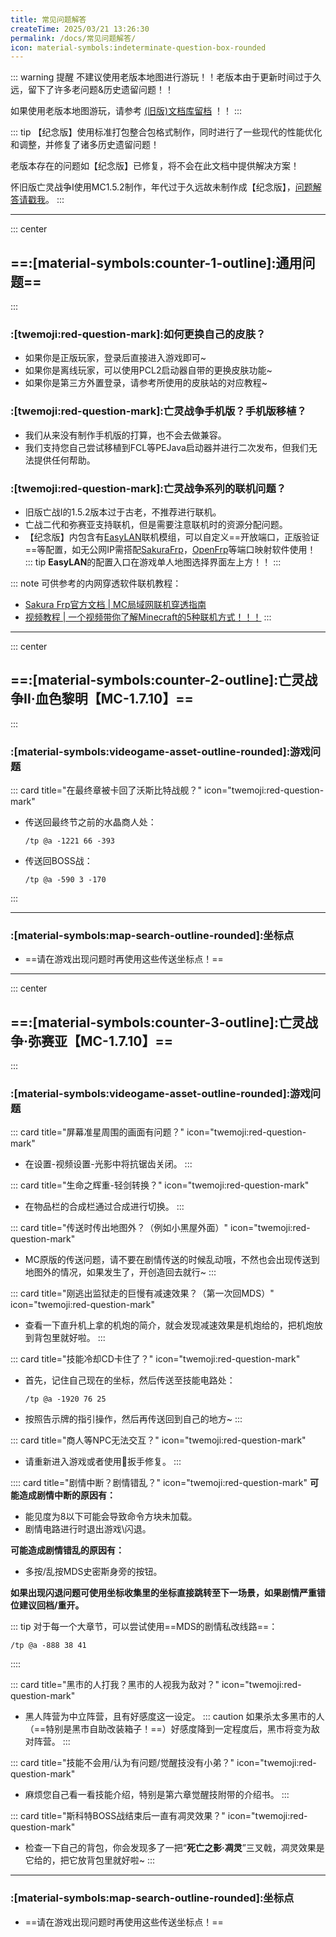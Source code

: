 ```yaml
---
title: 常见问题解答
createTime: 2025/03/21 13:26:30
permalink: /docs/常见问题解答/
icon: material-symbols:indeterminate-question-box-rounded
---
```

::: warning 提醒
不建议使用老版本地图进行游玩！！老版本由于更新时间过于久远，留下了许多老问题&历史遗留问题！！

如果使用老版本地图游玩，请参考 [(旧版)文档库留档](/docs/目录/) ！！
:::

::: tip 
【纪念版】使用标准打包整合包格式制作，同时进行了一些现代的性能优化和调整，并修复了诸多历史遗留问题！

老版本存在的问题如【纪念版】已修复，将不会在此文档中提供解决方案！

怀旧版亡灵战争Ⅰ使用MC1.5.2制作，年代过于久远故未制作成【纪念版】，[问题解答请戳我](/docs/(旧)常见问题解答/)。
:::

---
::: center
## ==:[material-symbols:counter-1-outline]:通用问题==
:::

### :[twemoji:red-question-mark]:如何更换自己的皮肤？
- 如果你是正版玩家，登录后直接进入游戏即可~
- 如果你是离线玩家，可以使用PCL2启动器自带的更换皮肤功能~
- 如果你是第三方外置登录，请参考所使用的皮肤站的对应教程~

### :[twemoji:red-question-mark]:亡灵战争手机版？手机版移植？
- 我们从来没有制作手机版的打算，也不会去做兼容。
- 我们支持您自己尝试移植到FCL等PEJava启动器并进行二次发布，但我们无法提供任何帮助。

### :[twemoji:red-question-mark]:亡灵战争系列的联机问题？
- 旧版亡战Ⅰ的1.5.2版本过于古老，不推荐进行联机。
- 亡战二代和弥赛亚支持联机，但是需要注意联机时的资源分配问题。
- 【纪念版】内包含有[EasyLAN](https://www.mcmod.cn/class/11373.html)联机模组，可以自定义==开放端口，正版验证==等配置，如无公网IP需搭配[SakuraFrp](https://www.natfrp.com/)，[OpenFrp](https://www.openfrp.net/)等端口映射软件使用！
::: tip 
**EasyLAN**的配置入口在游戏单人地图选择界面左上方！！
:::

::: note 可供参考的内网穿透软件联机教程：
- [Sakura Frp官方文档 | MC局域网联机穿透指南](https://doc.natfrp.com/app/mc.html)
- [视频教程 | 一个视频带你了解Minecraft的5种联机方式！！！](https://www.bilibili.com/video/BV14SXnYyEit)
:::

---
::: center
## ==:[material-symbols:counter-2-outline]:亡灵战争Ⅱ·血色黎明【MC-1.7.10】==
:::

### :[material-symbols:videogame-asset-outline-rounded]:游戏问题
::: card title="在最终章被卡回了沃斯比特战舰？" icon="twemoji:red-question-mark"
- 传送回最终节之前的水晶商人处：
  
  ```command
  /tp @a -1221 66 -393
  ```

- 传送回BOSS战：
  ```command
  /tp @a -590 3 -170
  ```
:::


---

### :[material-symbols:map-search-outline-rounded]:坐标点

<LinkCard icon="twemoji:astonished-face" title="《亡灵战争Ⅱ·血色黎明》地图常用坐标点" href="/docs/常用坐标收集/#亡灵战争ii·血色黎明">

- ==请在游戏出现问题时再使用这些传送坐标点！==

</LinkCard>

---
::: center
## ==:[material-symbols:counter-3-outline]:亡灵战争·弥赛亚【MC-1.7.10】==
:::


### :[material-symbols:videogame-asset-outline-rounded]:游戏问题
::: card title="屏幕准星周围的画面有问题？" icon="twemoji:red-question-mark"
- 在设置-视频设置-光影中将抗锯齿关闭。
:::

::: card title="生命之辉重-轻剑转换？" icon="twemoji:red-question-mark"
- 在物品栏的合成栏通过合成进行切换。
:::

::: card title="传送时传出地图外？（例如小黑屋外面）" icon="twemoji:red-question-mark"
- MC原版的传送问题，请不要在剧情传送的时候乱动哦，不然也会出现传送到地图外的情况，如果发生了，开创造回去就行~
:::

::: card title="刚逃出监狱走的巨慢有减速效果？（第一次回MDS）" icon="twemoji:red-question-mark"
- 查看一下直升机上拿的机炮的简介，就会发现减速效果是机炮给的，把机炮放到背包里就好啦。
:::

::: card title="技能冷却CD卡住了？" icon="twemoji:red-question-mark"
- 首先，记住自己现在的坐标，然后传送至技能电路处：
  
  ```command
  /tp @a -1920 76 25
  ```
- 按照告示牌的指引操作，然后再传送回到自己的地方~
:::

::: card title="商人等NPC无法交互？" icon="twemoji:red-question-mark"
- 请重新进入游戏或者使用🔧扳手修复。
:::

:::: card title="剧情中断？剧情错乱？" icon="twemoji:red-question-mark"
**可能造成剧情中断的原因有：**
- 能见度为8以下可能会导致命令方块未加载。
- 剧情电路进行时退出游戏\闪退。
  
**可能造成剧情错乱的原因有：**
- 多按/乱按MDS史密斯身旁的按钮。
  
**如果出现闪退问题可使用坐标收集里的坐标直接跳转至下一场景，如果剧情严重错位建议回档/重开。**

::: tip
对于每一个大章节，可以尝试使用==MDS的剧情私改线路==：
```command 
/tp @a -888 38 41
```
::::

::: card title="黑市的人打我？黑市的人视我为敌对？" icon="twemoji:red-question-mark"
- 黑人阵营为中立阵营，且有好感度这一设定。
::: caution
如果杀太多黑市的人（==特别是黑市自助改装箱子！==）好感度降到一定程度后，黑市将变为敌对阵营。
:::

::: card title="技能不会用/认为有问题/觉醒技没有小弟？" icon="twemoji:red-question-mark"
- 麻烦您自己看一看技能介绍，特别是第六章觉醒技附带的介绍书。
:::

::: card title="斯科特BOSS战结束后一直有凋灵效果？" icon="twemoji:red-question-mark"
- 检查一下自己的背包，你会发现多了一把“**死亡之影·凋灵**”三叉戟，凋灵效果是它给的，把它放背包里就好啦~
:::

---

### :[material-symbols:map-search-outline-rounded]:坐标点

<LinkCard icon="twemoji:astonished-face" title="《亡灵战争·弥赛亚》地图常用坐标点" href="/docs/常用坐标收集/#亡灵战争·弥赛亚">

- ==请在游戏出现问题时再使用这些传送坐标点！==

</LinkCard>